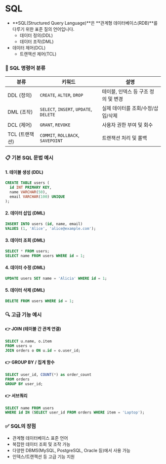 # SQL

- **SQL(Structured Query Language)**은 **관계형 데이터베이스(RDB)**를 다루기 위한 표준 질의 언어입니다.
  - 데이터 정의(DDL)
  - 데이터 조작(DML)
- 데이터 제어(DCL)
  - 트랜잭션 제어(TCL)


### 🔧 SQL 명령어 분류
| 분류           | 키워드                                 | 설명                                |
|----------------|----------------------------------------|-------------------------------------|
| DDL (정의)     | `CREATE`, `ALTER`, `DROP`              | 테이블, 인덱스 등 구조 정의 및 변경 |
| DML (조작)     | `SELECT`, `INSERT`, `UPDATE`, `DELETE` | 실제 데이터를 조회/수정/삽입/삭제   |
| DCL (제어)     | `GRANT`, `REVOKE`                      | 사용자 권한 부여 및 회수            |
| TCL (트랜잭션) | `COMMIT`, `ROLLBACK`, `SAVEPOINT`      | 트랜잭션 처리 및 롤백               |


### 📋 기본 SQL 문법 예시
#### 1. 테이블 생성 (DDL)
```SQL
CREATE TABLE users (
  id INT PRIMARY KEY,
  name VARCHAR(50),
  email VARCHAR(100) UNIQUE
);
```

#### 2. 데이터 삽입 (DML)
```SQL
INSERT INTO users (id, name, email)
VALUES (1, 'Alice', 'alice@example.com');
```

#### 3. 데이터 조회 (DML)
```SQL
SELECT * FROM users;
SELECT name FROM users WHERE id = 1;
```

#### 4. 데이터 수정 (DML)
```SQL
UPDATE users SET name = 'Alicia' WHERE id = 1;
```

#### 5. 데이터 삭제 (DML)
```SQL
DELETE FROM users WHERE id = 1;
```


### 🔍 고급 기능 예시
#### 👉 JOIN (테이블 간 관계 연결)
```SQL
SELECT u.name, o.item
FROM users u
JOIN orders o ON u.id = o.user_id;
```

#### 👉 GROUP BY / 집계 함수
```SQL
SELECT user_id, COUNT(*) as order_count
FROM orders
GROUP BY user_id;
```

#### 👉 서브쿼리
```SQL
SELECT name FROM users
WHERE id IN (SELECT user_id FROM orders WHERE item = 'Laptop');
```


### ✅ SQL의 장점
- 관계형 데이터베이스 표준 언어
- 복잡한 데이터 조회 및 조작 가능
- 다양한 DBMS(MySQL, PostgreSQL, Oracle 등)에서 사용 가능
- 인덱스/트랜잭션 등 고급 기능 지원


